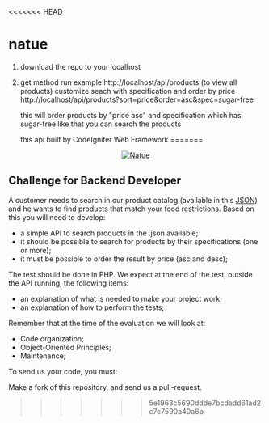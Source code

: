 <<<<<<< HEAD
# natue
1. download the repo to your localhost
2. get method run example http://localhost/api/products (to view all products)
   customize seach with specification  and order by price 
   http://localhost/api/products?sort=price&order=asc&spec=sugar-free
   
   this will order products by "price asc" and specification which has sugar-free
   like that you can search the products 
   
   this api  built by CodeIgniter Web Framework
=======
<p align="center">
  <a href="https://www.natue.com.br">
      <img src="https://static.natue.com.br/images/icons/footer-logo.png" alt="Natue"/>
  </a>
</p>

## Challenge for Backend Developer

A customer needs to search in our product catalog (available in this <a href="https://github.com/natuelabs/challenge/blob/master/products.json">JSON</a>) and he wants to find products that match your food restrictions.
Based on this you will need to develop:

- a simple API to search products in the .json available;
- it should be possible to search for products by their specifications (one or more);
- it must be possible to order the result by price (asc and desc);

The test should be done in PHP. We expect at the end of the test, outside the API running, the following items:

- an explanation of what is needed to make your project work;
- an explanation of how to perform the tests;

Remember that at the time of the evaluation we will look at:

- Code organization;
- Object-Oriented Principles;
- Maintenance;

To send us your code, you must:

Make a fork of this repository, and send us a pull-request.
>>>>>>> 5e1963c5690ddde7bcdadd61ad2c7c7590a40a6b
